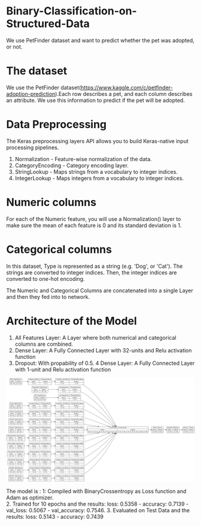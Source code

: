 # Binary-Classification-on-Structured-Data
We use PetFinder dataset and want to predict whether the pet was adopted, or not.

# The dataset

 We use the PetFinder dataset(https://www.kaggle.com/c/petfinder-adoption-prediction).Each row describes a pet, and each column describes an attribute. We use this information to predict if the pet will be adopted.
 
 # Data Preprocessing
The Keras preprocessing layers API allows you to build Keras-native input processing pipelines.   
1. Normalization - Feature-wise normalization of the data.
2. CategoryEncoding - Category encoding layer.
3. StringLookup - Maps strings from a vocabulary to integer indices.
4. IntegerLookup - Maps integers from a vocabulary to integer indices.
 # Numeric columns
 For each of the Numeric feature, you will use a Normalization() layer to make sure the mean of each feature is 0 and its standard deviation is 1.
 # Categorical columns
 In this dataset, Type is represented as a string (e.g. 'Dog', or 'Cat'). The strings are converted to integer indices. Then, the integer indices are converted to one-hot encoding.  
 
 The Numeric and Categorical Columns are concatenated into a single Layer and then they fed into to network.
 # Architecture of the Model
 
 1. All Features Layer: A Layer where both numerical and categorical columns are combined.
 2. Dense Layer: A Fully Connected Layer with 32-units and Relu activation function
 3. Dropout: With propability of 0.5.
 4 Dense Layer: A Fully Connected Layer with 1-unit and Relu activation function
 
![alt text](https://github.com/MedentzidisCharalampos/Binary-Classification-on-Structured-Data/blob/main/connectivity_graph.png)

The model is :
 1: Compiled with BinaryCrossentropy as Loss function  and Adam as optimizer.  
 2. Trained for 10 epochs and the results:  loss: 0.5358 - accuracy: 0.7139 - val_loss: 0.5067 - val_accuracy: 0.7546.
 3. Evaluated on Test Data and the results: loss: 0.5143 - accuracy: 0.7439 
